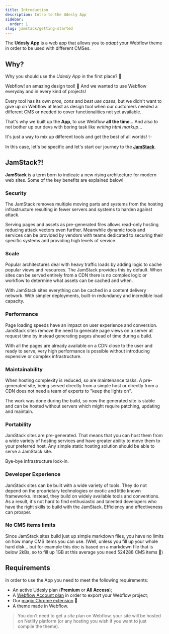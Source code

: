```yaml
---
title: Introduction
description: Intro to the Udesly App
sidebar:
  order: 1
slug: jamstack/getting-started
---
```


The **Udesly App** is a web app that allows you to *adapt* your Webflow theme in order to be used with different CMSes.  


## Why?

Why you should use the *Udesly App* in the first place? 🤔

Webflow! an amazing design tool! 🎨 And we wanted to use Webflow everyday and in every kind of projects!

Every tool has its own *pros*, *cons* and *best use cases*, but we didn't want to give up on Webflow at least as design tool when our customers needed a different CMS or needed to cover functionalities not yet available. 

That's why we built up the **App**, to use Webflow **all the time**... And also to not bother up our devs with boring task like *writing html markup*...

It's just a way to mix up different tools and get the best of all worlds! ✨

In this case, let's be specific and let's start our journey to the [**JamStack**](https://JamStack.org/). 

## JamStack?!

**JamStack** is a term born to indicate a new rising architecture for modern web sites. Some of the key benefits are explained below!

### Security
The JamStack removes multiple moving parts and systems from the hosting infrastructure resulting in fewer servers and systems to harden against attack.

Serving pages and assets as pre-generated files allows read-only hosting reducing attack vectors even further. Meanwhile dynamic tools and services can be provided by vendors with teams dedicated to securing their specific systems and providing high levels of service.

### Scale
Popular architectures deal with heavy traffic loads by adding logic to cache popular views and resources. The JamStack provides this by default. When sites can be served entirely from a CDN there is no complex logic or workflow to determine what assets can be cached and when.

With JamStack sites everything can be cached in a content delivery network. With simpler deployments, built-in redundancy and incredible load capacity.

### Performance
Page loading speeds have an impact on user experience and conversion. JamStack sites remove the need to generate page views on a server at request time by instead generating pages ahead of time during a build.

With all the pages are already available on a CDN close to the user and ready to serve, very high performance is possible without introducing expensive or complex infrastructure.

### Maintainability
When hosting complexity is reduced, so are maintenance tasks. A pre-generated site, being served directly from a simple host or directly from a CDN does not need a team of experts to "keep the lights on".

The work was done during the build, so now the generated site is stable and can be hosted without servers which might require patching, updating and maintain.

### Portability
JamStack sites are pre-generated. That means that you can host them from a wide variety of hosting services and have greater ability to move them to your preferred host. Any simple static hosting solution should be able to serve a JamStack site.

Bye-bye infrastructure lock-in.

### Developer Experience
JamStack sites can be built with a wide variety of tools. They do not depend on the proprietary technologies or exotic and little known frameworks. Instead, they build on widely available tools and conventions. As a result, it's not hard to find enthusiastic and talented developers who have the right skills to build with the JamStack. Efficiency and effectiveness can prosper.


### No CMS items limits

Since JamStack sites build just up simple markdown files, you have no limits on how many CMS items you can use. (Well, unless you fill up your whole hard disk... but for example this doc is based on a markdown file that is below 2kBs, so to fill up 1GB at this average you need 524288 CMS items 🤯)

## Requirements

In order to use the App you need to meet the following requirements:

* An active Udesly plan (**Premium** or **All Access**);
* A [Webflow Account plan](https://webflow.com/pricing#account) in order to export your Webflow project;
* Our [magic Chrome extension](https://chrome.google.com/webstore/detail/udesly-template-configura/khhgdnefpkphamogndglabaalbpfidbf) 🧙
* A theme made in Webflow.


> You don't need to get a *site* plan on Webflow, your site will be hosted on Netlify platform (or any hosting you wish if you want to just compile the theme).



